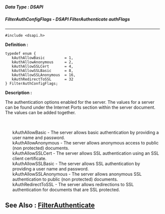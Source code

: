 ##### Data Type : DSAPI
##### FilterAuthConfigFlags - DSAPI FilterAuthenticate authFlags
---
```
#include <dsapi.h>
```

**Definition :**
```
typedef enum {
   kAuthAllowBasic         = 1,
   kAuthAllowAnonymous     = 2,
   kAuthAllowSSLCert       = 4,
   kAuthAllowSSLBasic      = 8,
   kAuthAllowSSLAnonymous  = 16,
   kAuthRedirectToSSL      = 32
} FilterAuthConfigFlags;
```

**Description :**

The authentication options enabled for the server.  The values for a server can be found under the Internet Ports section within the server document.  The values can be added together.
<ul><br>
<br>
kAuthAllowBasic	- The server allows basic authentication by providing a user name and password.<br>
kAuthAllowAnonymous	- The server allows anonymous access to public (non protected) documents.<br>
kAuthAllowSSLCert	- The server allows SSL authentication using an SSL client certificate.<br>
kAuthAllowSSLBasic	- The server allows SSL authentication by providing a user name and password.<br>
kAuthAllowSSLAnonymous	- The server allows anonymous SSL authentication to public (non protected) documents.<br>
kAuthRedirectToSSL	- The server allows redirections to SSL authentication for documents that are SSL protected.</ul>



**See Also :**
[FilterAuthenticate](/domino-c-api-docs/reference/Data/FilterAuthenticate)
---
